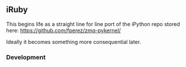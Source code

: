 ## iRuby
This begins life as a straight line for line port of the iPython repo stored here: https://github.com/fperez/zmq-pykernel/

Ideally it becomes something more consequential later.

### Development
